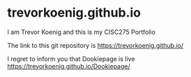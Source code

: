 # trevorkoenig.github.io
I am Trevor Koenig and this is my CISC275 Portfolio

The link to this git repository is https://trevorkoenig.github.io/

I regret to inform you that Dookiepage is live https://trevorkoenig.github.io/Dookiepage/
